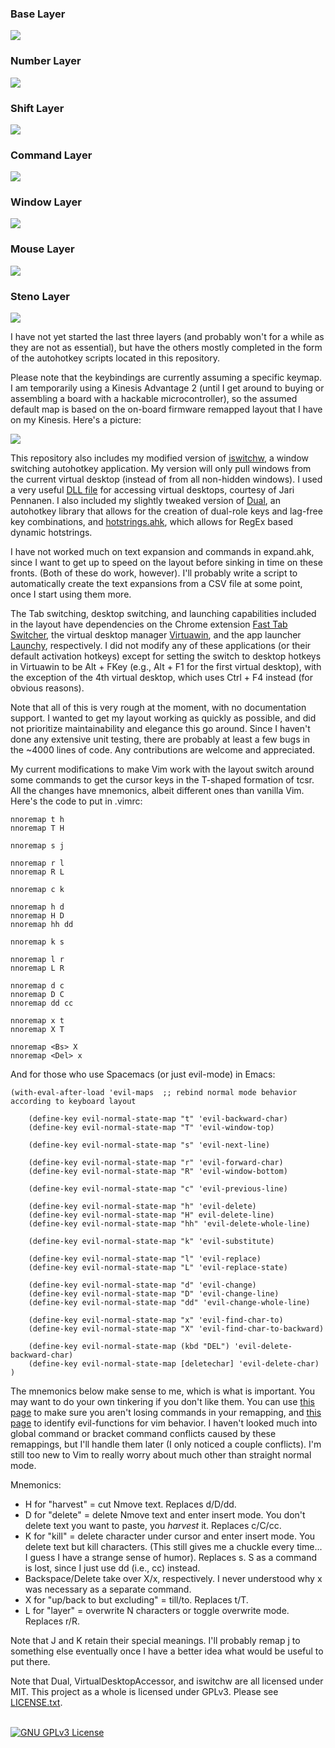 <h3>Base Layer</h3>
<img src = "https://steventammen.com/assets/images/keyboard-layouts/base.png">
<h3>Number Layer</h3>
<img src = "https://steventammen.com/assets/images/keyboard-layouts/num.png">
<h3>Shift Layer</h3>
<img src = "https://steventammen.com/assets/images/keyboard-layouts/shift.png">
<h3>Command Layer</h3>
<img src = "https://steventammen.com/assets/images/keyboard-layouts/command.png">
<h3>Window Layer</h3>
<img src = "https://steventammen.com/assets/images/keyboard-layouts/window.png">
<h3>Mouse Layer</h3>
<img src = "https://steventammen.com/assets/images/keyboard-layouts/mouse.png">
<h3>Steno Layer</h3>
<img src = "https://steventammen.com/assets/images/keyboard-layouts/steno.png">
<br/>

I have not yet started the last three layers (and probably won't for a while as they are not as essential), but have the others mostly completed in the form of the autohotkey scripts located in this repository.

Please note that the keybindings are currently assuming a specific keymap. I am temporarily using a Kinesis Advantage 2 (until I get around to buying or assembling a board with a hackable microcontroller), so the assumed default map is based on the on-board firmware remapped layout that I have on my Kinesis. Here's a picture:

<img src = "https://steventammen.com/assets/images/keyboard-layouts/kinesis.png"><br/>

This repository also includes my modified version of [iswitchw](https://github.com/tvjg/iswitchw), a window switching autohotkey application. My version will only pull windows from the current virtual desktop (instead of from all non-hidden windows). I used a very useful [DLL file](https://github.com/Ciantic/VirtualDesktopAccessor) for accessing virtual desktops, courtesy of Jari Pennanen. I also included my slightly tweaked version of [Dual](https://github.com/lydell/dual), an autohotkey library that allows for the creation of dual-role keys and lag-free key combinations, and [hotstrings.ahk](https://autohotkey.com/board/topic/114764-regex-dynamic-hotstrings/), which allows for RegEx based dynamic hotstrings.

I have not worked much on text expansion and commands in expand.ahk, since I want to get up to speed on the layout before sinking in time on these fronts. (Both of these do work, however). I'll probably write a script to automatically create the text expansions from a CSV file at some point, once I start using them more.

The Tab switching, desktop switching, and launching capabilities included in the layout have dependencies on the Chrome extension [Fast Tab Switcher](https://chrome.google.com/webstore/detail/fast-tab-switcher/jkhfenkikopkkpboaipgllclaaehgpjf), the virtual desktop manager [Virtuawin](http://virtuawin.sourceforge.net/), and the app launcher [Launchy](http://www.launchy.net/), respectively. I did not modify any of these applications (or their default activation hotkeys) except for setting the switch to desktop hotkeys in Virtuawin to be Alt + FKey (e.g., Alt + F1 for the first virtual desktop), with the exception of the 4th virtual desktop, which uses Ctrl + F4 instead (for obvious reasons).

Note that all of this is very rough at the moment, with no documentation support. I wanted to get my layout working as quickly as possible, and did not prioritize maintainability and elegance this go around. Since I haven't done any extensive unit testing, there are probably at least a few bugs in the ~4000 lines of code. Any contributions are welcome and appreciated.

My current modifications to make Vim work with the layout switch around some commands to get the cursor keys in the T-shaped formation of tcsr. All the changes have mnemonics, albeit different ones than vanilla Vim. Here's the code to put in .vimrc:

```
nnoremap t h
nnoremap T H

nnoremap s j

nnoremap r l
nnoremap R L

nnoremap c k

nnoremap h d
nnoremap H D
nnoremap hh dd

nnoremap k s

nnoremap l r
nnoremap L R

nnoremap d c
nnoremap D C
nnoremap dd cc

nnoremap x t
nnoremap X T

nnoremap <Bs> X
nnoremap <Del> x
```

And for those who use Spacemacs (or just evil-mode) in Emacs:

```
(with-eval-after-load 'evil-maps  ;; rebind normal mode behavior according to keyboard layout

	(define-key evil-normal-state-map "t" 'evil-backward-char)
	(define-key evil-normal-state-map "T" 'evil-window-top)

	(define-key evil-normal-state-map "s" 'evil-next-line)

	(define-key evil-normal-state-map "r" 'evil-forward-char)
	(define-key evil-normal-state-map "R" 'evil-window-bottom)

	(define-key evil-normal-state-map "c" 'evil-previous-line)

	(define-key evil-normal-state-map "h" 'evil-delete)
	(define-key evil-normal-state-map "H" evil-delete-line)
	(define-key evil-normal-state-map "hh" 'evil-delete-whole-line)

	(define-key evil-normal-state-map "k" 'evil-substitute)

	(define-key evil-normal-state-map "l" 'evil-replace)
	(define-key evil-normal-state-map "L" 'evil-replace-state)

	(define-key evil-normal-state-map "d" 'evil-change)
	(define-key evil-normal-state-map "D" 'evil-change-line)
	(define-key evil-normal-state-map "dd" 'evil-change-whole-line)

	(define-key evil-normal-state-map "x" 'evil-find-char-to)
	(define-key evil-normal-state-map "X" 'evil-find-char-to-backward)

	(define-key evil-normal-state-map (kbd "DEL") 'evil-delete-backward-char)
	(define-key evil-normal-state-map [deletechar] 'evil-delete-char)
)
```

The mnemonics below make sense to me, which is what is important. You may want to do your own tinkering if you don't like them. You can use [this page](https://vimhelp.appspot.com/index.txt.html) to make sure you aren't losing commands in your remapping, and [this page](https://github.com/emacsmirror/evil/blob/master/evil-maps.el) to identify evil-functions for vim behavior. I haven't looked much into global command or bracket command conflicts caused by these remappings, but I'll handle them later (I only noticed a couple conflicts). I'm still too new to Vim to really worry about much other than straight normal mode.

Mnemonics:

- H for "harvest" = cut Nmove text. Replaces d/D/dd.
- D for "delete" = delete Nmove text and enter insert mode. You don't delete text you want to paste, you *harvest* it. Replaces c/C/cc.
- K for "kill" = delete character under cursor and enter insert mode. You delete text but kill characters. (This still gives me a chuckle every time... I guess I have a strange sense of humor). Replaces s. S as a command is lost, since I just use dd (i.e., cc) instead.
- Backspace/Delete take over X/x, respectively. I never understood why x was necessary as a separate command.
- X for "up/back to but excluding" = till/to. Replaces t/T.
- L for "layer" = overwrite N characters or toggle overwrite mode. Replaces r/R.

Note that J and K retain their special meanings. I'll probably remap j to something else eventually once I have a better idea what would be useful to put there.

Note that Dual, VirtualDesktopAccessor, and iswitchw are all licensed under MIT. This project as a whole is licensed under GPLv3. Please see [LICENSE.txt](https://github.com/StevenTammen/hieam/blob/master/LICENSE).

<br/>
<a rel="license", href="http://www.gnu.org/licenses/gpl.html"><img src="http://www.gnu.org/graphics/gplv3-88x31.png", alt="GNU GPLv3 License")></a>
